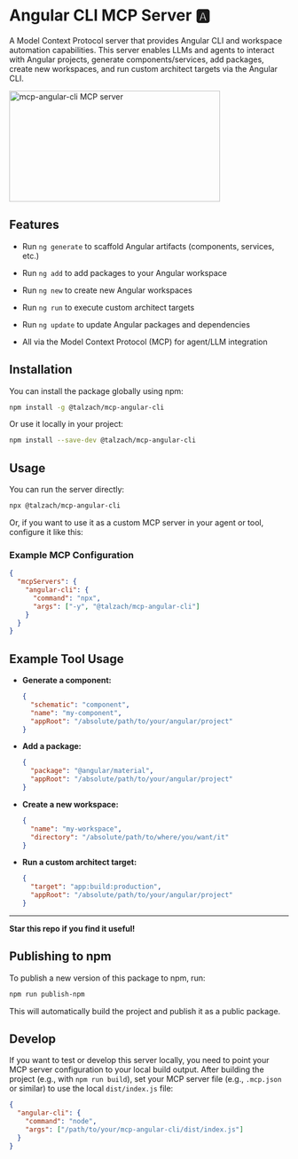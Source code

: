 # Angular CLI MCP Server 🅰️

A Model Context Protocol server that provides Angular CLI and workspace automation capabilities. This server enables LLMs and agents to interact with Angular projects, generate components/services, add packages, create new workspaces, and run custom architect targets via the Angular CLI.

<a href="https://glama.ai/mcp/servers/@talzach/mcp-angular-cli">
  <img width="380" height="200" src="https://glama.ai/mcp/servers/@talzach/mcp-angular-cli/badge" alt="mcp-angular-cli MCP server" />
</a>

## Features

- Run `ng generate` to scaffold Angular artifacts (components, services, etc.)
- Run `ng add` to add packages to your Angular workspace
- Run `ng new` to create new Angular workspaces
- Run `ng run` to execute custom architect targets
- Run `ng update` to update Angular packages and dependencies

- All via the Model Context Protocol (MCP) for agent/LLM integration

## Installation

You can install the package globally using npm:

```bash
npm install -g @talzach/mcp-angular-cli
```

Or use it locally in your project:

```bash
npm install --save-dev @talzach/mcp-angular-cli
```

## Usage

You can run the server directly:

```bash
npx @talzach/mcp-angular-cli
```

Or, if you want to use it as a custom MCP server in your agent or tool, configure it like this:

### Example MCP Configuration

```json
{
  "mcpServers": {
    "angular-cli": {
      "command": "npx",
      "args": ["-y", "@talzach/mcp-angular-cli"]
    }
  }
}
```

## Example Tool Usage

- **Generate a component:**
  ```json
  {
    "schematic": "component",
    "name": "my-component",
    "appRoot": "/absolute/path/to/your/angular/project"
  }
  ```
- **Add a package:**
  ```json
  {
    "package": "@angular/material",
    "appRoot": "/absolute/path/to/your/angular/project"
  }
  ```
- **Create a new workspace:**
  ```json
  {
    "name": "my-workspace",
    "directory": "/absolute/path/to/where/you/want/it"
  }
  ```
- **Run a custom architect target:**
  ```json
  {
    "target": "app:build:production",
    "appRoot": "/absolute/path/to/your/angular/project"
  }
  ```

---

**Star this repo if you find it useful!**

## Publishing to npm

To publish a new version of this package to npm, run:

```bash
npm run publish-npm
```

This will automatically build the project and publish it as a public package.

## Develop

If you want to test or develop this server locally, you need to point your MCP server configuration to your local build output. After building the project (e.g., with `npm run build`), set your MCP server file (e.g., `.mcp.json` or similar) to use the local `dist/index.js` file:

```json
{
  "angular-cli": {
    "command": "node",
    "args": ["/path/to/your/mcp-angular-cli/dist/index.js"]
  }
}
```